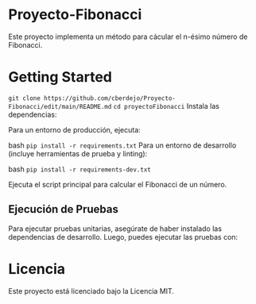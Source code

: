# Proyecto-Fibonacci
Este proyecto implementa un método para cácular el n-ésimo número de Fibonacci.
# Getting Started

`git clone https://github.com/cberdejo/Proyecto-Fibonacci/edit/main/README.md`
`cd proyectoFibonacci`
Instala las dependencias:

Para un entorno de producción, ejecuta:

bash
`pip install -r requirements.txt`
Para un entorno de desarrollo (incluye herramientas de prueba y linting):

bash
`pip install -r requirements-dev.txt`

Ejecuta el script principal para calcular el Fibonacci de un número.


## Ejecución de Pruebas
Para ejecutar pruebas unitarias, asegúrate de haber instalado las dependencias de desarrollo. Luego, puedes ejecutar las pruebas con:
`
`

# Licencia
Este proyecto está licenciado bajo la Licencia MIT.
